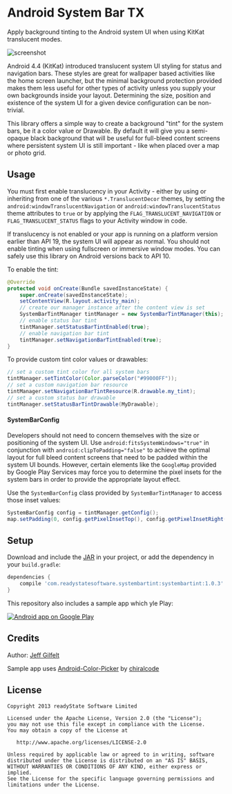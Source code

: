 Android System Bar TX
=====================


Apply background tinting to the Android system UI when using KitKat translucent modes.  

![screenshot](https://raw.github.com/jgilfelt/SystemBarTint/master/screenshot.png "screenshot")

Android 4.4 (KitKat) introduced translucent system UI styling for status and navigation bars. These styles are great for wallpaper based activities like the home screen launcher, but the minimal background protection provided makes them less useful for other types of activity unless you supply your own backgrounds inside your layout. Determining the size, position and existence of the system UI for a given device configuration can be non-trivial.

This library offers a simple way to create a background "tint" for the system bars, be it a color value or Drawable. By default it will give you a semi-opaque black background that will be useful for full-bleed content screens where persistent system UI is still important - like when placed over a map or photo grid.

Usage
-----

You must first enable translucency in your Activity - either by using or inheriting from one of the various `*.TranslucentDecor` themes, by setting the `android:windowTranslucentNavigation` or `android:windowTranslucentStatus` theme attributes to `true` or by applying the `FLAG_TRANSLUCENT_NAVIGATION` or `FLAG_TRANSLUCENT_STATUS` flags to your Activity window in code.

If translucency is not enabled or your app is running on a platform version earlier than API 19, the system UI will appear as normal. You should not enable tinting when using fullscreen or immersive window modes. You can safely use this library on Android versions back to API 10.

To enable the tint:

```java
@Override
protected void onCreate(Bundle savedInstanceState) {
    super.onCreate(savedInstanceState);
    setContentView(R.layout.activity_main);
    // create our manager instance after the content view is set
    SystemBarTintManager tintManager = new SystemBarTintManager(this);
    // enable status bar tint
    tintManager.setStatusBarTintEnabled(true);
    // enable navigation bar tint
    tintManager.setNavigationBarTintEnabled(true);
}
```

To provide custom tint color values or drawables:

```java
// set a custom tint color for all system bars
tintManager.setTintColor(Color.parseColor("#99000FF"));
// set a custom navigation bar resource
tintManager.setNavigationBarTintResource(R.drawable.my_tint);
// set a custom status bar drawable
tintManager.setStatusBarTintDrawable(MyDrawable);
```


#### SystemBarConfig

Developers should not need to concern themselves with the size or positioning of the system UI. Use `android:fitsSystemWindows="true"` in conjunction with `android:clipToPadding="false"` to achieve the optimal layout for full bleed content screens that need to be padded within the system UI bounds. However, certain elements like the `GoogleMap` provided by Google Play Services may force you to determine the pixel insets for the system bars in order to provide the appropriate layout effect.

Use the `SystemBarConfig` class provided by `SystemBarTintManager` to access those inset values:

```java
SystemBarConfig config = tintManager.getConfig();
map.setPadding(0, config.getPixelInsetTop(), config.getPixelInsetRight(), config.getPixelInsetBottom());
```

Setup
-----

Download and include the [JAR][1] in your project, or add the dependency in your `build.gradle`:

```groovy
dependencies {
    compile 'com.readystatesoftware.systembartint:systembartint:1.0.3'
}
```

This repository also includes a sample app which yle Play:

<a href="https://play.google.com/store/apps/details?id=com.readystatesoftware.systembartint.sample">
  <img alt="Android app on Google Play"
       src="https://developer.android.com/images/brand/en_app_rgb_wo_60.png" />
</a>

Credits
-------

Author: [Jeff Gilfelt](https://github.com/jgilfelt)

Sample app uses [Android-Color-Picker](https://github.com/chiralcode/Android-Color-Picker/) by [chiralcode](https://github.com/chiralcode)

License
-------

    Copyright 2013 readyState Software Limited

    Licensed under the Apache License, Version 2.0 (the "License");
    you may not use this file except in compliance with the License.
    You may obtain a copy of the License at

       http://www.apache.org/licenses/LICENSE-2.0

    Unless required by applicable law or agreed to in writing, software
    distributed under the License is distributed on an "AS IS" BASIS,
    WITHOUT WARRANTIES OR CONDITIONS OF ANY KIND, either express or implied.
    See the License for the specific language governing permissions and
    limitations under the License.

 [1]: http://repository.sonatype.org/service/local/artifact/maven/redirect?r=central-proxy&g=com.readystatesoftware.systembartint&a=systembartint&v=LATEST&&c=jar
